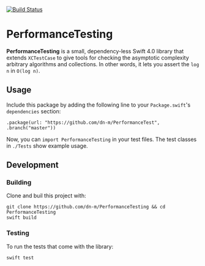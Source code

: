[![Build Status](https://travis-ci.org/dn-m/PerformanceTesting.svg?branch=master)](https://travis-ci.org/dn-m/PerformanceTesting)

PerformanceTesting
==================

**PerformanceTesting** is a small, dependency-less Swift 4.0 library that extends `XCTestCase` to
give tools for checking the asymptotic complexity arbitrary algorithms and collections. In other
words, it lets you assert the `log n` in `O(log n)`.

Usage
-----

Include this package by adding the following line to your `Package.swift`'s `dependencies` section:

    .package(url: "https://github.com/dn-m/PerformanceTest", .branch("master"))

Now, you can `import PerformanceTesting` in your test files. The test classes in `./Tests` show
example usage.

<!-- TODO: flesh out this section -->

Development
-----------

### Building

Clone and buil this project with:

    git clone https://github.com/dn-m/PerformanceTesting && cd PerformanceTesting
    swift build

### Testing

To run the tests that come with the library:

    swift test

